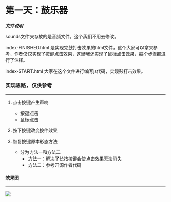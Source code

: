 # 第一天：鼓乐器

***文件说明***

sounds文件夹存放的是音频文件，这个我们不用去修改。

index-FINISHED.html 是实现完鼓打击效果的html文件，这个大家可以拿来参考，作者仅仅实现了按键点击效果，这里我还实现了鼠标点击效果，每个步骤都进行了注释。

index-START.html 大家在这个文件进行编写js代码，实现鼓打击效果。


### 实现思路，仅供参考
---

1. 点击按键产生声响
	+ 按键点击
	+ 鼠标点击
2. 按下按键改变按件效果

3. 恢复按键原本形态方法
	+ 分为方法一和方法二
		+ 方法一：解决了长按按键会使点击效果无法消失
		+ 方法二：参考开源作者代码
#### 效果图
---
![](https://dkblog.oss-cn-shenzhen.aliyuncs.com/img/js30_day01.jpg)
